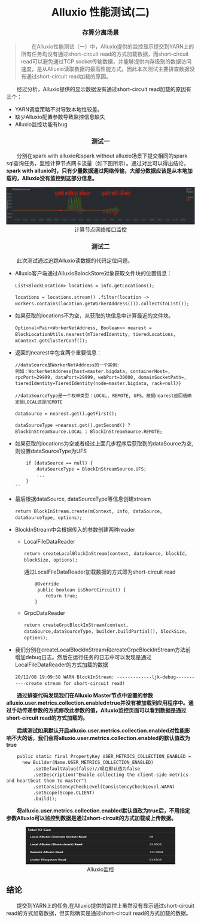 <h1><center>Alluxio 性能测试(二)<center></h1>
<h3><center>存算分离场景<center></h4>

> &emsp;&emsp;在Alluxio性能测试（一）中，Alluxio提供的监控显示提交到YARN上的所有任务均没有通过short-circuit read的方式加载数据，而short-circuit read可以避免通过TCP socket传输数据，并能够提供内存级别的数据访问速度，是从Alluxio读取数据的最高性能方式。因此本次测试主要排查数据没有通过short-circuit read加载的原因。

&emsp;&emsp;经过分析，Alluxio提供的显示数据没有通过short-circuit read加载的原因有三个：
* YARN调度策略不对导致本地性较差。
* 缺少Alluxio配置参数导致监控信息缺失
* Alluxio监控功能有bug

<h3><center>测试一</center></h3>

&emsp;&emsp;分别在spark with alluxio和spark without alluxio场景下提交相同的spark sql查询任务，监控计算节点网卡流量（如下图所示）。通过对比可以得出结论，**spark with alluxio时，只有少量数据通过网络传输，大部分数据应该是从本地加载的，Alluxio没有监控到这部分信息。**

<div class="center">
    <img src="picture/71.png" width=850 height=100 />
</div>

<div class="center">
            计算节点网络接口监控
</div>

<h3><center>测试二</center></h3>
&emsp;&emsp;此次测试通过追踪Alluxio读数据的代码定位问题。

* Alluxio客户端通过AlluxioBalockStore对象获取文件块的位置信息：

    `List<BlockLocation> locations = info.getLocations();`

    `locations = locations.stream()
                .filter(location -> workers.contains(location.getWorkerAddress())).collect(toList());`

* 如果获取的locations不为空，从获取的块信息中计算最近的文件块。

    `Optional<Pair<WorkerNetAddress, Boolean>> nearest =
                    BlockLocationUtils.nearest(mTieredIdentity, tieredLocations, mContext.getClusterConf());`

* 返回的nearest中包含两个重要信息：

    ```
    //dataSource是WorkerNetAddress的一个实例:
    例如：WorkerNetAddress{host=master.bigdata, containerHost=, rpcPort=29999, dataPort=29999, webPort=30000, domainSocketPath=, tieredIdentity=TieredIdentity(node=master.bigdata, rack=null)}

    //dataSourceType是一个枚举类型：LOCAL, REMOTE, UFS。根据nearest返回值确定是LOCAL还是REMOTE

    ```

    `dataSource = nearest.get().getFirst();`

    `dataSourceType =nearest.get().getSecond() ? BlockInStreamSource.LOCAL : BlockInStreamSource.REMOTE;`

* 如果获取的locations为空或者经过上面几步程序后获取到的dataSource为空,则设置dataSourceType为UFS

    ```
        if (dataSource == null) {
            dataSourceType = BlockInStreamSource.UFS;
            ...
        }
    ``

* 最后根据dataSource, dataSourceType等信息创建stream

    `return BlockInStream.create(mContext, info, dataSource, dataSourceType, options);`

* BlockInStream中会根据传入的参数创建两种reader
    * LocalFileDataReader

        `return createLocalBlockInStream(context, dataSource, blockId, blockSize, options);`

        通过LocalFileDataReader加载数据的方式即为short-circuit read

        ```
            @Override
             public boolean isShortCircuit() {
                return true;
            }

        ```

    * GrpcDataReader

        `return createGrpcBlockInStream(context, dataSource,dataSourceType, builder.buildPartial(),
        blockSize, options);`

* 我们分别在createLocalBlockInStream和createGrpcBlockInStream方法前增加debug日志。然后在运行任务的日志中可以发现是通过LocalFileDataReader的方式加载的数据

    `20/12/08 19:09:58 WARN BlockInStream: -------------ljk-debug-----------create stream for short-circuit read!`


**&emsp;&emsp;通过排查代码发现我们在Alluxio Master节点中设置的参数alluxio.user.metrics.collection.enabled=true并没有被加载到应用程序中。通过手动传递参数的方式修改此参数的值，Alluxio监控页面可以看到数据是通过short-circuit read的方式加载的。**

**&emsp;&emsp;后续测试如果默认开启alluxio.user.metrics.collection.enabled对性能影响不大的话，我们会将alluxio.user.metrics.collection.enabled的默认值改为true**

```
    public static final PropertyKey USER_METRICS_COLLECTION_ENABLED =
      new Builder(Name.USER_METRICS_COLLECTION_ENABLED)
          .setDefaultValue(false)//现在默认值为false
          .setDescription("Enable collecting the client-side metrics and heartbeat them to master")
          .setConsistencyCheckLevel(ConsistencyCheckLevel.WARN)
          .setScope(Scope.CLIENT)
          .build();
```

**&emsp;&emsp;将alluxio.user.metrics.collection.enabled默认值改为true后，不用指定参数Alluxio可以监控到数据是通过short-circuit的方式加载或上传数据。**

<div class="center">
    <img src="picture/75.png" width=400 height=100 />
</div>

<div class="center">
            Alluxio监控
</div>

## 结论

&emsp;&emsp;提交到YARN上的任务,在Alluxio提供的监控上虽然没有显示通过short-circuit read的方式加载数据，但实际确实是通过short-circuit read的方式加载的数据。        

<style>
    .indentation_1 {
    width: auto;
    display: table;
    margin-left: 1cm;
    margin-right: auto;
    }
    .indentation_2 {
    width: auto;
    display: table;
    margin-left: 1.5cm;
    margin-right: auto;
    }
    .indentation_3 {
    width: auto;
    display: table;
    margin-left: 3cm;
    margin-right: auto;
    }
    .center {
    width: auto;
    display: table;
    margin-left: auto;
    margin-right: auto;
    }
</style>